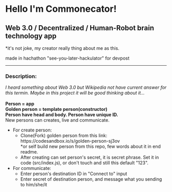 <h1>Hello I'm Commonecator!</h1>
<h2>Web 3.0 / Decentralized / Human-Robot brain technology app</h2>
<p>*it's not joke, my creator really thing about me as this.</p>
<p>made in hachathon "see-you-later-hackulator" for devpost</p>
<hr>
<h3>Description:</h3>
<i>I heard something about Web 3.0 but Wikipedia not have current answer for this termin. Maybe in this project it will be good thinking about it...</i><br><br>
<b>Person = app</b><br>
<b>Golden person = template person(constructor)</b><br>
<b>Person have head and body. Person have unique ID.</b></br> 
New persons can creates, live and communicate.
<ul>
 <li>For create person:
   <ul>
     <li>Clone(Fork) golden person from this link: https://codesandbox.io/s/golden-person-sj3ov<br>*or self build new person from this repo, few words about it in end readme.</li>
     <li>After creating can set person's secret, it is secret phrase. Set it in code (src/index.js), or don't touch and still this default "123". 
   </ul>  
 </li>
 <li>For communicate:
  <ul>
   <li>Enter person's destination ID in "Connect to" input</li>
   <li>Enter secret of destination person, and message what you sending to him/she/it</li> 
  </ul>
 </li>
</ul>
